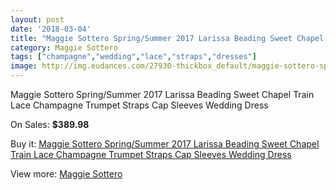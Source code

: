 ```yaml
---
layout: post
date: '2018-03-04'
title: "Maggie Sottero Spring/Summer 2017 Larissa Beading Sweet Chapel Train Lace Champagne Trumpet Straps Cap Sleeves Wedding Dress"
category: Maggie Sottero
tags: ["champagne","wedding","lace","straps","dresses"]
image: http://img.eudances.com/27930-thickbox_default/maggie-sottero-spring-summer-2017-larissa-beading-sweet-chapel-train-lace-champagne-trumpet-straps-cap-sleeves-wedding-dress.jpg
---
```

Maggie Sottero Spring/Summer 2017 Larissa Beading Sweet Chapel Train Lace Champagne Trumpet Straps Cap Sleeves Wedding Dress

On Sales: **$389.98**
<a href="https://www.eudances.com/en/maggie-sottero/9243-maggie-sottero-spring-summer-2017-larissa-beading-sweet-chapel-train-lace-champagne-trumpet-straps-cap-sleeves-wedding-dress.html"><amp-img layout="responsive" width="600" height="600" src="//img.eudances.com/27930-thickbox_default/maggie-sottero-spring-summer-2017-larissa-beading-sweet-chapel-train-lace-champagne-trumpet-straps-cap-sleeves-wedding-dress.jpg" alt="Maggie Sottero Spring/Summer 2017 Larissa Beading Sweet Chapel Train Lace Champagne Trumpet Straps Cap Sleeves Wedding Dress 0" /></a>
<a href="https://www.eudances.com/en/maggie-sottero/9243-maggie-sottero-spring-summer-2017-larissa-beading-sweet-chapel-train-lace-champagne-trumpet-straps-cap-sleeves-wedding-dress.html"><amp-img layout="responsive" width="600" height="600" src="//img.eudances.com/27933-thickbox_default/maggie-sottero-spring-summer-2017-larissa-beading-sweet-chapel-train-lace-champagne-trumpet-straps-cap-sleeves-wedding-dress.jpg" alt="Maggie Sottero Spring/Summer 2017 Larissa Beading Sweet Chapel Train Lace Champagne Trumpet Straps Cap Sleeves Wedding Dress 1" /></a>
<a href="https://www.eudances.com/en/maggie-sottero/9243-maggie-sottero-spring-summer-2017-larissa-beading-sweet-chapel-train-lace-champagne-trumpet-straps-cap-sleeves-wedding-dress.html"><amp-img layout="responsive" width="600" height="600" src="//img.eudances.com/27932-thickbox_default/maggie-sottero-spring-summer-2017-larissa-beading-sweet-chapel-train-lace-champagne-trumpet-straps-cap-sleeves-wedding-dress.jpg" alt="Maggie Sottero Spring/Summer 2017 Larissa Beading Sweet Chapel Train Lace Champagne Trumpet Straps Cap Sleeves Wedding Dress 2" /></a>
<a href="https://www.eudances.com/en/maggie-sottero/9243-maggie-sottero-spring-summer-2017-larissa-beading-sweet-chapel-train-lace-champagne-trumpet-straps-cap-sleeves-wedding-dress.html"><amp-img layout="responsive" width="600" height="600" src="//img.eudances.com/27931-thickbox_default/maggie-sottero-spring-summer-2017-larissa-beading-sweet-chapel-train-lace-champagne-trumpet-straps-cap-sleeves-wedding-dress.jpg" alt="Maggie Sottero Spring/Summer 2017 Larissa Beading Sweet Chapel Train Lace Champagne Trumpet Straps Cap Sleeves Wedding Dress 3" /></a>

Buy it: [Maggie Sottero Spring/Summer 2017 Larissa Beading Sweet Chapel Train Lace Champagne Trumpet Straps Cap Sleeves Wedding Dress](https://www.eudances.com/en/maggie-sottero/9243-maggie-sottero-spring-summer-2017-larissa-beading-sweet-chapel-train-lace-champagne-trumpet-straps-cap-sleeves-wedding-dress.html "Maggie Sottero Spring/Summer 2017 Larissa Beading Sweet Chapel Train Lace Champagne Trumpet Straps Cap Sleeves Wedding Dress")

View more: [Maggie Sottero](https://www.eudances.com/en/107-maggie-sottero "Maggie Sottero")